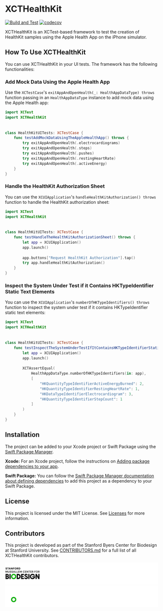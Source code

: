 <!--
                  
This source file is part of the XCTHealthKit open source project

SPDX-FileCopyrightText: 2022 Stanford University and the project authors (see CONTRIBUTORS.md)

SPDX-License-Identifier: MIT
             
-->

# XCTHealthKit

[![Build and Test](https://github.com/StanfordBDHG/XCTHealthKit/actions/workflows/build-and-test.yml/badge.svg)](https://github.com/StanfordBDHG/XCTHealthKit/actions/workflows/build-and-test.yml)
[![codecov](https://codecov.io/gh/StanfordBDHG/XCTHealthKit/branch/main/graph/badge.svg?token=boAhFgMIOp)](https://codecov.io/gh/StanfordBDHG/XCTHealthKit)

XCTHealthKit is an XCTest-based framework to test the creation of HealthKit samples using the Apple Health App on the iPhone simulator.

## How To Use XCTHealthKit

You can use XCTHealthKit in your UI tests.
The framework has the following functionalities:

### Add Mock Data Using the Apple Health App

Use the `XCTestCase`'s `exitAppAndOpenHealth(_: HealthAppDataType) throws` function passing in an `HealthAppDataType` instance to add mock data using the Apple Health app:
```swift
import XCTest
import XCTHealthKit


class HealthKitUITests: XCTestCase {
    func testAddMockDataUsingTheAppleHealthApp() throws {
        try exitAppAndOpenHealth(.electrocardiograms)
        try exitAppAndOpenHealth(.steps)
        try exitAppAndOpenHealth(.pushes)
        try exitAppAndOpenHealth(.restingHeartRate)
        try exitAppAndOpenHealth(.activeEnergy)
    }
}
```

### Handle the HealthKit Authorization Sheet

You can use the `XCUIApplication`'s `handleHealthKitAuthorization() throws` function to handle the HealthKit authorization sheet:
```swift
import XCTest
import XCTHealthKit


class HealthKitUITests: XCTestCase {
    func testHandleTheHealthKitAuthorizationSheet() throws {
        let app = XCUIApplication()
        app.launch()
        
        app.buttons["Request HealthKit Authorization"].tap()
        try app.handleHealthKitAuthorization()
    }
}
```

### Inspect the System Under Test if it Contains HKTypeIdentifier Static Text Elements

You can use the `XCUIApplication`'s `numberOfHKTypeIdentifiers() throws` function to inspect the system under test if it contains HKTypeIdentifier static text elements:
```swift
import XCTest
import XCTHealthKit


class HealthKitUITests: XCTestCase {
    func testInspectTheSystemUnderTestIfItContainsHKTypeIdentifierStaticTextElements() throws {
        let app = XCUIApplication()
        app.launch()
        
        XCTAssertEqual(
            HealthAppDataType.numberOfHKTypeIdentifiers(in: app),
            [
                "HKQuantityTypeIdentifierActiveEnergyBurned": 2,
                "HKQuantityTypeIdentifierRestingHeartRate": 1,
                "HKDataTypeIdentifierElectrocardiogram": 3,
                "HKQuantityTypeIdentifierStepCount": 1
            ]
        )
    }
}
```

## Installation

The project can be added to your Xcode project or Swift Package using the [Swift Package Manager](https://github.com/apple/swift-package-manager).

**Xcode:** For an Xcode project, follow the instructions on [Adding package dependencies to your app](https://developer.apple.com/documentation/xcode/adding-package-dependencies-to-your-app).

**Swift Package:** You can follow the [Swift Package Manager documentation about defining dependencies](https://github.com/apple/swift-package-manager/blob/main/Documentation/Usage.md#defining-dependencies) to add this project as a dependency to your Swift Package.


## License
This project is licensed under the MIT License. See [Licenses](https://github.com/StanfordBDHG/XCTHealthKit/tree/main/LICENSES) for more information.


## Contributors
This project is developed as part of the Stanford Byers Center for Biodesign at Stanford University.
See [CONTRIBUTORS.md](https://github.com/StanfordBDHG/XCTHealthKit/tree/main/CONTRIBUTORS.md) for a full list of all XCTHealthKit contributors.

![Stanford Byers Center for Biodesign Logo](https://raw.githubusercontent.com/StanfordBDHG/.github/main/assets/biodesign-footer-light.png#gh-light-mode-only)
![Stanford Byers Center for Biodesign Logo](https://raw.githubusercontent.com/StanfordBDHG/.github/main/assets/biodesign-footer-dark.png#gh-dark-mode-only)
